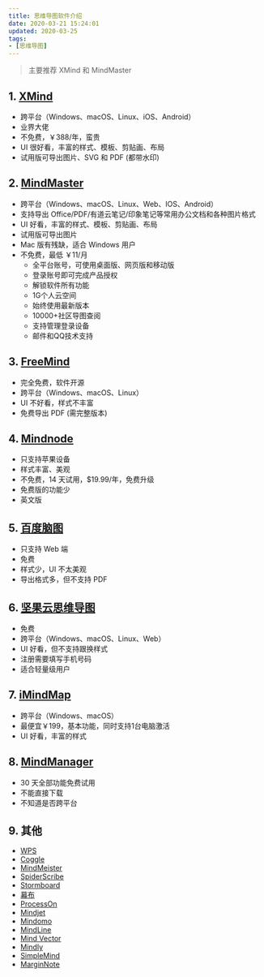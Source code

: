 ```yaml
---
title: 思维导图软件介绍
date: 2020-03-21 15:24:01
updated: 2020-03-25
tags:
- [思维导图]
---
```


> 主要推荐 XMind 和 MindMaster

## 1. [XMind](https://www.xmind.cn/)

- 跨平台（Windows、macOS、Linux、iOS、Android）
- 业界大佬
- 不免费，￥388/年，蛮贵
- UI 很好看，丰富的样式、模板、剪贴画、布局
- 试用版可导出图片、SVG 和 PDF (都带水印)

## 2. [MindMaster](https://www.edrawsoft.cn/mindmaster/)

- 跨平台（Windows、macOS、Linux、Web、IOS、Android）
- 支持导出 Office/PDF/有道云笔记/印象笔记等常用办公文档和各种图片格式
- UI 好看，丰富的样式、模板、剪贴画、布局
- 试用版可导出图片
- Mac 版有残缺，适合 Windows 用户
- 不免费，最低 ￥11/月
  - 全平台账号，可使用桌面版、网页版和移动版
  - 登录账号即可完成产品授权
  - 解锁软件所有功能
  - 1G个人云空间
  - 始终使用最新版本
  - 10000+社区导图查阅
  - 支持管理登录设备
  - 邮件和QQ技术支持

<!--more-->

## 3. [FreeMind](http://www.freemind.org.cn/)

- 完全免费，软件开源
- 跨平台（Windows、macOS、Linux）
- UI 不好看，样式不丰富
- 免费导出 PDF (需完整版本)

## 4. [Mindnode](https://mindnode.com/)

- 只支持苹果设备
- 样式丰富、美观
- 不免费，14 天试用，$19.99/年，免费升级
- 免费版的功能少
- 英文版

## 5. [百度脑图](https://naotu.baidu.com/)

- 只支持 Web 端
- 免费
- 样式少，UI 不太美观
- 导出格式多，但不支持 PDF

## 6. [坚果云思维导图](https://www.jianguoyun.com/)

- 免费
- 跨平台（Windows、macOS、Linux、Web）
- UI 好看，但不支持跟换样式
- 注册需要填写手机号码
- 适合轻量级用户

## 7. [iMindMap](https://www.imindmap.cc/)

- 跨平台（Windows、macOS）
- 最便宜￥199，基本功能，同时支持1台电脑激活 
- UI 好看，丰富的样式

## 8. [MindManager](https://www.mindjet.com/cn/)

- 30 天全部功能免费试用
- 不能直接下载
- 不知道是否跨平台

## 9. 其他

- [WPS](https://www.wps.cn/)
- [Coggle](https://coggle.it/)
- [MindMeister](https://www.mindmeister.com/zh)
- [SpiderScribe](https://www.spiderscribe.net/)
- [Stormboard](https://stormboard.com/)
- [幕布](http://mubu.com)
- [ProcessOn](https://www.processon.com/)
- [Mindjet](https://www.mindjet.com/)
- [Mindomo](https://www.mindomo.com/zh/)
- [MindLine](https://www.mindline.cn/)
- [Mind Vector](https://www.mindvectorweb.com/)
- [Mindly](https://www.mindlyapp.com/)
- [SimpleMind](https://simplemind.eu/)
- [MarginNote](https://www.marginnote.com/)
